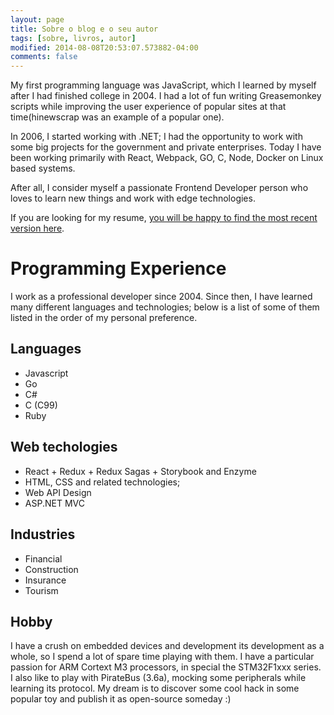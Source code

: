 ```yaml
---
layout: page
title: Sobre o blog e o seu autor
tags: [sobre, livros, autor]
modified: 2014-08-08T20:53:07.573882-04:00
comments: false
---
```


My first programming language was JavaScript, which I learned by myself after I had finished college in 2004. I had a lot of fun writing Greasemonkey scripts while improving the user experience of popular sites at that time(hinewscrap was an example of a popular one).

In 2006, I started working with .NET; I had the opportunity to work with some big projects for the government and private enterprises. Today I have been working primarily with React, Webpack, GO, C, Node, Docker on Linux based systems.

After all, I consider myself a passionate Frontend Developer person who loves to learn new things and work with edge technologies.

If you are looking for my resume, [you will be happy to find the most recent version here](https://stackoverflow.com/cv/klaygomes).

# Programming Experience
I work as a professional developer since 2004. Since then, I have learned many different languages and technologies; below is a list of some of them listed in the order of my personal preference.
## Languages 

- Javascript
- Go
- C#
- C (C99)
- Ruby

## Web techologies

- React + Redux + Redux Sagas + Storybook and Enzyme
- HTML, CSS and related technologies;
- Web API Design 
- ASP.NET MVC

## Industries
- Financial
- Construction
- Insurance
- Tourism

## Hobby

I have a crush on embedded devices and development its development as a whole, so I spend a lot of spare time playing with them. I have a particular passion for ARM Cortext M3 processors, in special the STM32F1xxx series.
I also like to play with PirateBus (3.6a), mocking some peripherals while learning its protocol. My dream is to discover some cool hack in some popular toy and publish it as open-source someday :)